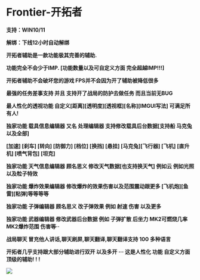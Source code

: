 # Frontier-开拓者

**支持：WIN10/11**

**解绑：下线12小时自动解绑**

**开拓者辅助是一款功能极其完善的辅助.**

**功能完全不会少于IMP. [功能数量以及可自定义方面 完全超越IMP!!!]**

**开拓者辅助不会破坏您的游戏 FPS并不会因为开了辅助被降低很多**

**最强的任务差事支持 并且 支持开了战局的防护去做任务 而且当前无BUG**

**最人性化的透视功能 自定义[距离][透明度][透视框][名称][IMGUI写法] 可满足所有人!**

**独家功能 载具信息编辑器 又名 处理编辑器 支持修改载具后台数据[支持船 马克兔 以及全部]**

**[加速] [刹车] [转向] [防御力] [档位] [换挡] [悬挂] [马克兔][飞行器] [飞机] [直升机] [喷气背包] [坦克]**

**独家功能 天气信息编辑器 顾名思义 修改天气数据[也支持换天气] 例如云 例如光照 以及粒子特效**

**独家功能 爆炸效果编辑器 修改爆炸的效果伤害以及范围震动跟更多 [飞机炮][鱼雷][粘弹]等等等等**

**独家功能 子弹编辑器 顾名思义 改子弹效果 例如 射速 伤害 以及更多**

**独家功能 武器编辑器 修改武器后台数据 例如 子弹扩散 后坐力 MK2可燃烧几率 MK2爆炸范围 伤害等··**

**战局聊天 冒充他人讲话,聊天刷屏,聊天翻译,聊天翻译支持 100 多种语言**

**开拓者几乎支持跟大部分辅助进行双开 以及多开 ··· 这是人性化 功能 自定义方面顶级的辅助! ! !**

![](/.gitbook/assets/开拓者.jpg)
